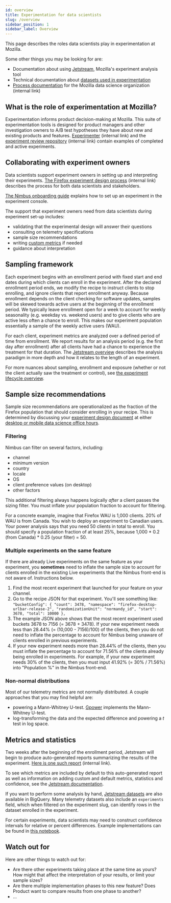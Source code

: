 ```yaml
---
id: overview
title: Experimentation for data scientists
slug: /overview
sidebar_position: 1
sidebar_label: Overview
---
```


This page describes the roles data scientists play in experimentation at Mozilla.

Some other things you may be looking for are:

* Documentation about using [Jetstream](/deep-dives/jetstream/overview), Mozilla's experiment analysis tool
* Technical documentation about [datasets used in experimentation](https://docs.telemetry.mozilla.org/tools/experiments.html)
* [Process documentation](https://mozilla-hub.atlassian.net/wiki/spaces/DATA/overview) for the Mozilla data science organization
  (internal link)

## What is the role of experimentation at Mozilla?

Experimentation informs product decision-making at Mozilla.
This suite of experimentation tools is designed for product managers and other investigation owners to A/B test hypotheses they have about new and existing products and features.
[Experimenter](https://experimenter.services.mozilla.com/nimbus/) (internal link)
and the [experiment review repository](https://mozilla-hub.atlassian.net/wiki/spaces/FIREFOX/pages/11043456/Experiments+Previously+Reviewed) (internal link)
contain examples of completed and active experiments.

## Collaborating with experiment owners

Data scientists support experiment owners in setting up and interpreting their experiments.
[The Firefox experiment design process](https://mozilla-hub.atlassian.net/wiki/spaces/FIREFOX/pages/11043391/Experiment+Design+Process) (internal link)
describes the process for both data scientists and stakeholders.

[The Nimbus onboarding guide](https://docs.google.com/document/d/155EUgzn22VTX8mFwesSROT3Z6JORSfb5VyoMoLra7ws/edit#)
explains how to set up an experiment in the experiment console.

The support that experiment owners need from data scientists during experiment set-up includes:

* validating that the experimental design will answer their questions
* consulting on telemetry specifications
* sample size recommendations
* writing [custom metrics](/deep-dives/jetstream/metrics) if needed
* guidance about interpretation

## Sampling framework

Each experiment begins with an enrollment period with fixed start and end dates during which clients can enroll in the experiment. After the declared enrollment period ends, we modify the recipe to instruct clients to stop enrolling, and ignore clients that report enrollment anyway. Because enrollment depends on the client checking for software updates, samples will be skewed towards active users at the beginning of the enrollment period. We typically leave enrollment open for a week to account for weekly seasonality (e.g. weekday vs. weekend users) and to give clients who are active less often a chance to enroll. This makes our experiment population essentially a sample of the weekly active users (WAU).

For each client, experiment metrics are analyzed over a defined period of time from enrollment. We report results for an analysis period (e.g. the first day after enrollment) after all clients have had a chance to experience the treatment for that duration. The [Jetstream overview](/deep-dives/jetstream/overview#analysis-paradigm) describes the analysis paradigm in more depth and how it relates to the length of an experiment.

For more nuances about sampling, enrollment and exposure (whether or not the client actually saw the treatment or control), see [the experiment lifecycle overview](deep-dives/specifications/client-sdk-states-and-lifecycle.mdx).

## Sample size recommendations

Sample size recommendations are operationalized as the fraction of the Firefox population that should consider enrolling in your recipe.  This is determined by discussing your [experiment design document](https://docs.google.com/document/d/1_bWn_1y5x1zf6zl7Loj4O1qKnVdxzIMXOawIpf32CsM/edit) at either [desktop or mobile data science office hours](https://mozilla-hub.atlassian.net/wiki/spaces/DATA/pages/6849684/Office+Hours).

### Filtering
Nimbus can filter on several factors, including:

- channel
- minimum version
- country
- locale
- OS
- client preference values (on desktop)
- other factors

This additional filtering always happens logically _after_ a client passes the sizing filter.
You must inflate your population fraction to account for filtering.

For a concrete example, imagine that Firefox WAU is 1,000 clients. 20% of WAU is from Canada. You wish to deploy an experiment to Canadian users. Your power analysis says that you need 50 clients in total to enroll. You should specify a population fraction of at least 25%, because 1,000 \* 0.2 (from Canada) \* 0.25 (your filter) = 50.

### Multiple experiments on the same feature
If there are already Live experiments on the same feature as your experiment, you **sometimes** need to inflate the sample size to account for clients enrolled in the existing Live experiments that the Nimbus front-end is not aware of. Instructions below.

1. Find the most recent experiment that launched for your feature on your channel.
2. Go to the recipe JSON for that experiment. You'll see something like:
`
 "bucketConfig": {
    "count": 3478,
    "namespace": "firefox-desktop-urlbar-release-2",
    "randomizationUnit": "normandy_id",
    "start": 3678,
    "total": 10000
  },
`
3. The example JSON above shows that the most recent experiment used buckets 3678 to 7156 (= 3678 + 3478). If your new experiment needs less than 28.44% (= (10,000 - 7156)/100) of the clients, then you do not need to inflate the percentage to account for Nimbus being unaware of clients enrolled in previous experiments.
4. If your new experiment needs more than 28.44% of the clients, then you must inflate the percentage to account for 71.56% of the clients already being enrolled in experiments. For example, if your new experiment needs 30% of the clients, then you must input 41.92% (= 30% / 71.56%) into "Population %" in the Nimbus front-end.

### Non-normal distributions
Most of our telemetry metrics are not normally distributed. A couple approaches that you may find helpful are:

* powering a Mann-Whitney U-test. [Gpower](https://www.psychologie.hhu.de/arbeitsgruppen/allgemeine-psychologie-und-arbeitspsychologie/gpower) implements the Mann-Whitney U-test.
* log-transforming the data and the expected difference and powering a _t_ test in log space.

## Metrics and statistics

Two weeks after the beginning of the enrollment period, Jetstream will begin to produce auto-generated reports summarizing the results of the experiment. [Here is one such report](https://experimenter.services.mozilla.com/nimbus/custom-messaging-in-aboutwelcome-for-chrome-users-to-import/results) (internal link).

To see which metrics are included by default to this auto-generated report as well as information on adding custom and default metrics, statistics and confidence, see the [Jetstream documentation](/deep-dives/jetstream/overview).

If you want to perform some analysis by hand, [Jetstream datasets](https://docs.telemetry.mozilla.org/datasets/jetstream.html) are also available in BigQuery. Many telemetry datasets also include an `experiments` field, which when filtered on the experiment slug, can identify rows in the dataset enrolled in the experiment.

For certain experiments, data scientists may need to construct confidence intervals for relative or percent differences. Example implementations can be found in [this notebook](https://colab.research.google.com/drive/1sVOdVdraPwec_Hit4OiaDDH4TJGzaIcc?usp=sharing).

## Watch out for

Here are other things to watch out for:
- Are there other experiments taking place at the same time as yours? How might that affect the interpretation of your results, or limit your sample sizes?
- Are there multiple implementation phases to this new feature? Does Product want to compare results from one phase to another?
- ...
